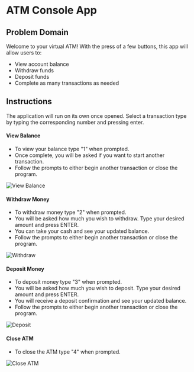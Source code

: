 # ATM Console App

## Problem Domain

Welcome to your virtual ATM! With the press of a few buttons, this app will allow users to:
- View account balance
- Withdraw funds
- Deposit funds
- Complete as many transactions as needed

## Instructions

The application will run on its own once opened. Select a transaction type by typing the corresponding number and pressing enter.

#### View Balance
- To view your balance type "1" when prompted.
- Once complete, you will be asked if you want to start another transaction. 
- Follow the prompts to either begin another transaction or close the program.

![View Balance](../View_Balance_Cap.PNG)

#### Withdraw Money
- To withdraw money type "2" when prompted.
- You will be asked how much you wish to withdraw. Type your desired amount and press ENTER.
- You can take your cash and see your updated balance.  
- Follow the prompts to either begin another transaction or close the program.

![Withdraw](../Withdraw_Cap.PNG)

#### Deposit Money
- To deposit money type "3" when prompted.
- You will be asked how much you wish to deposit. Type your desired amount and press ENTER.
- You will receive a deposit confirmation and see your updated balance.  
- Follow the prompts to either begin another transaction or close the program.

![Deposit](../Deposit.PNG)

#### Close ATM
- To close the ATM type "4" when prompted.

![Close ATM](../Close_Cap.PNG)